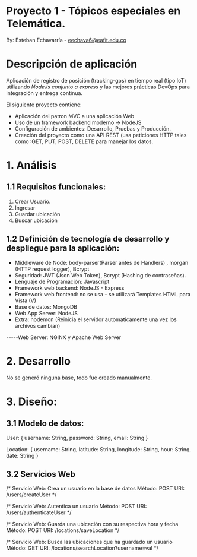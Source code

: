 # Proyecto 1 - Tópicos especiales en Telemática.


By: Esteban Echavarría - eechava6@eafit.edu.co


# Descripción de aplicación

Aplicación de registro de posición (tracking-gps) en tiempo real (tipo IoT) utilizando *NodeJs conjunto a express* y las mejores prácticas DevOps para integración y entrega continua.


El siguiente proyecto contiene:

* Aplicación del patron MVC a una aplicación Web
* Uso de un framework backend moderno -> NodeJS
* Configuración de ambientes: Desarrollo, Pruebas y Producción.
* Creación del proyecto como una API REST (usa peticiones HTTP tales como :GET, PUT, POST, DELETE para manejar los datos.

# 1. Análisis

## 1.1 Requisitos funcionales:

1. Crear Usuario.
2. Ingresar 
3. Guardar ubicación
4. Buscar ubicación

## 1.2 Definición de tecnología de desarrollo y despliegue para la aplicación:
* Middleware de Node:  body-parser(Parser antes de Handlers) , morgan (HTTP request logger), Bcrypt
* Seguridad: JWT (Json Web Token), Bcrypt (Hashing de contraseñas).
* Lenguaje de Programación: Javascript
* Framework web backend: NodeJS - Express
* Framework web frontend: no se usa - se utilizará Templates HTML para Vista (V)
* Base de datos: MongoDB
* Web App Server: NodeJS
* Extra: nodemon (Reinicia el servidor automaticamente una vez los archivos cambian) 

-----Web Server: NGINX y Apache Web Server

# 2. Desarrollo

No se generó ninguna base, todo fue creado manualmente.

# 3. Diseño:

## 3.1 Modelo de datos:

User:
{
    username: String,
    password: String,
    email: String
}

Location:
{
    username: String,
    latitude: String,
    longitude: String,
    hour: String,
    date: String
}

## 3.2 Servicios Web

/* Servicio Web: Crea un usuario en la base de datos
  Método: POST
  URI: /users/createUser
*/

/* Servicio Web: Autentica un usuario
  Método: POST
  URI: /users/authenticateUser
*/

/* Servicio Web: Guarda una ubicación con su respectiva hora y fecha
  Método: POST
  URI: /locations/saveLocation
*/

/* Servicio Web: Busca las ubicaciones que ha guardado un usuario 
  Método: GET
  URI: /locations/searchLocation?username=val
*/
